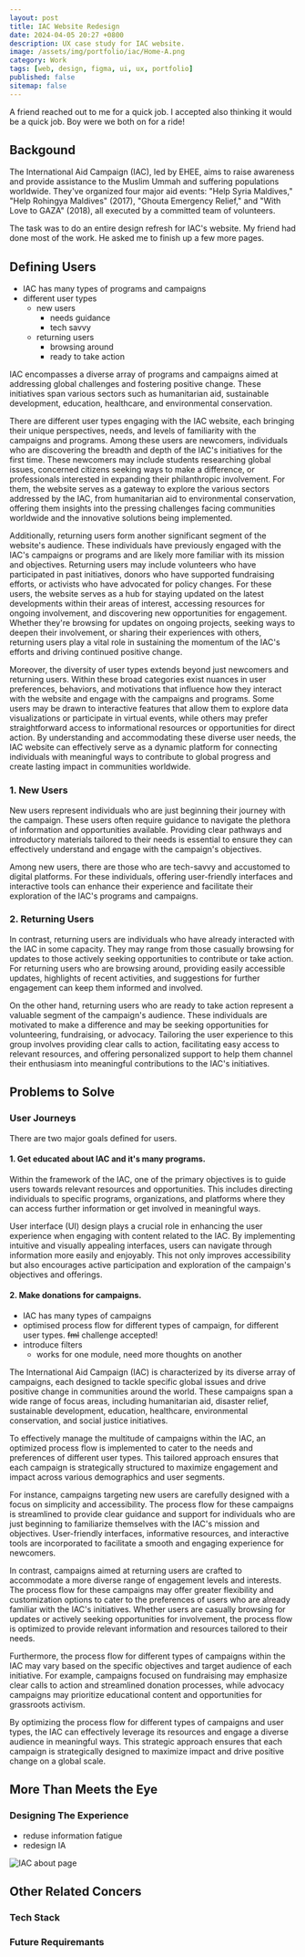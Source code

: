 ```yaml
---
layout: post
title: IAC Website Redesign
date: 2024-04-05 20:27 +0800
description: UX case study for IAC website.
image: /assets/img/portfolio/iac/Home-A.png
category: Work
tags: [web, design, figma, ui, ux, portfolio]
published: false
sitemap: false
---
```


A friend reached out to me for a quick job. I accepted also thinking it would be a quick job. Boy were we both on for a ride!

## Backgound

The International Aid Campaign (IAC), led by EHEE, aims to raise awareness and provide assistance to the Muslim Ummah and suffering populations worldwide. They've organized four major aid events: "Help Syria Maldives," "Help Rohingya Maldives" (2017), "Ghouta Emergency Relief," and "With Love to GAZA" (2018), all executed by a committed team of volunteers.

The task was to do an entire design refresh for IAC's website. My friend had done most of the work. He asked me to finish up a few more pages.

## Defining Users

- IAC has many types of programs and campaigns
- different user types
  - new users
    - needs guidance
    - tech savvy
  - returning users
    - browsing around
    - ready to take action

IAC encompasses a diverse array of programs and campaigns aimed at addressing global challenges and fostering positive change. These initiatives span various sectors such as humanitarian aid, sustainable development, education, healthcare, and environmental conservation.

There are different user types engaging with the IAC website, each bringing their unique perspectives, needs, and levels of familiarity with the campaigns and programs. Among these users are newcomers, individuals who are discovering the breadth and depth of the IAC's initiatives for the first time. These newcomers may include students researching global issues, concerned citizens seeking ways to make a difference, or professionals interested in expanding their philanthropic involvement. For them, the website serves as a gateway to explore the various sectors addressed by the IAC, from humanitarian aid to environmental conservation, offering them insights into the pressing challenges facing communities worldwide and the innovative solutions being implemented.

Additionally, returning users form another significant segment of the website's audience. These individuals have previously engaged with the IAC's campaigns or programs and are likely more familiar with its mission and objectives. Returning users may include volunteers who have participated in past initiatives, donors who have supported fundraising efforts, or activists who have advocated for policy changes. For these users, the website serves as a hub for staying updated on the latest developments within their areas of interest, accessing resources for ongoing involvement, and discovering new opportunities for engagement. Whether they're browsing for updates on ongoing projects, seeking ways to deepen their involvement, or sharing their experiences with others, returning users play a vital role in sustaining the momentum of the IAC's efforts and driving continued positive change.

Moreover, the diversity of user types extends beyond just newcomers and returning users. Within these broad categories exist nuances in user preferences, behaviors, and motivations that influence how they interact with the website and engage with the campaigns and programs. Some users may be drawn to interactive features that allow them to explore data visualizations or participate in virtual events, while others may prefer straightforward access to informational resources or opportunities for direct action. By understanding and accommodating these diverse user needs, the IAC website can effectively serve as a dynamic platform for connecting individuals with meaningful ways to contribute to global progress and create lasting impact in communities worldwide.

### 1. New Users

New users represent individuals who are just beginning their journey with the campaign. These users often require guidance to navigate the plethora of information and opportunities available. Providing clear pathways and introductory materials tailored to their needs is essential to ensure they can effectively understand and engage with the campaign's objectives.

Among new users, there are those who are tech-savvy and accustomed to digital platforms. For these individuals, offering user-friendly interfaces and interactive tools can enhance their experience and facilitate their exploration of the IAC's programs and campaigns.

### 2. Returning Users

In contrast, returning users are individuals who have already interacted with the IAC in some capacity. They may range from those casually browsing for updates to those actively seeking opportunities to contribute or take action. For returning users who are browsing around, providing easily accessible updates, highlights of recent activities, and suggestions for further engagement can keep them informed and involved.

On the other hand, returning users who are ready to take action represent a valuable segment of the campaign's audience. These individuals are motivated to make a difference and may be seeking opportunities for volunteering, fundraising, or advocacy. Tailoring the user experience to this group involves providing clear calls to action, facilitating easy access to relevant resources, and offering personalized support to help them channel their enthusiasm into meaningful contributions to the IAC's initiatives.

## Problems to Solve

### User Journeys

There are two major goals defined for users.

#### 1. Get educated about IAC and it's many programs.

Within the framework of the IAC, one of the primary objectives is to guide users towards relevant resources and opportunities. This includes directing individuals to specific programs, organizations, and platforms where they can access further information or get involved in meaningful ways.

User interface (UI) design plays a crucial role in enhancing the user experience when engaging with content related to the IAC. By implementing intuitive and visually appealing interfaces, users can navigate through information more easily and enjoyably. This not only improves accessibility but also encourages active participation and exploration of the campaign's objectives and offerings.

#### 2. Make donations for campaigns.

- IAC has many types of campaigns
- optimised process flow for different types of campaign, for different user types. ~~fml~~ challenge accepted!
- introduce filters
  - works for one module, need more thoughts on another

The International Aid Campaign (IAC) is characterized by its diverse array of campaigns, each designed to tackle specific global issues and drive positive change in communities around the world. These campaigns span a wide range of focus areas, including humanitarian aid, disaster relief, sustainable development, education, healthcare, environmental conservation, and social justice initiatives.

To effectively manage the multitude of campaigns within the IAC, an optimized process flow is implemented to cater to the needs and preferences of different user types. This tailored approach ensures that each campaign is strategically structured to maximize engagement and impact across various demographics and user segments.

For instance, campaigns targeting new users are carefully designed with a focus on simplicity and accessibility. The process flow for these campaigns is streamlined to provide clear guidance and support for individuals who are just beginning to familiarize themselves with the IAC's mission and objectives. User-friendly interfaces, informative resources, and interactive tools are incorporated to facilitate a smooth and engaging experience for newcomers.

In contrast, campaigns aimed at returning users are crafted to accommodate a more diverse range of engagement levels and interests. The process flow for these campaigns may offer greater flexibility and customization options to cater to the preferences of users who are already familiar with the IAC's initiatives. Whether users are casually browsing for updates or actively seeking opportunities for involvement, the process flow is optimized to provide relevant information and resources tailored to their needs.

Furthermore, the process flow for different types of campaigns within the IAC may vary based on the specific objectives and target audience of each initiative. For example, campaigns focused on fundraising may emphasize clear calls to action and streamlined donation processes, while advocacy campaigns may prioritize educational content and opportunities for grassroots activism.

By optimizing the process flow for different types of campaigns and user types, the IAC can effectively leverage its resources and engage a diverse audience in meaningful ways. This strategic approach ensures that each campaign is strategically designed to maximize impact and drive positive change on a global scale.

## More Than Meets the Eye

### Designing The Experience

- reduse information fatigue
- redesign IA

![IAC about page](/assets/img/portfolio/iac/About-Us.png)

## Other Related Concers

### Tech Stack

### Future Requiremants
